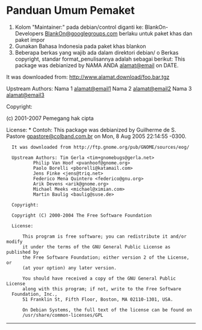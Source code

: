 # Panduan Umum Pemaket
   1. Kolom "Maintainer:" pada debian/control diganti ke: BlankOn-Developers
      <BlankOn@googlegroups.com> berlaku untuk paket khas dan paket impor
   2. Gunakan Bahasa Indonesia pada paket khas blankon
   3. Beberapa berkas yang wajib ada dalam direktori debian/
          o Berkas copyright, standar ​format_penulisannya adalah sebagai
            berikut:
This package was debianized by NAMA ANDA <alamat@email> on
DATE.

It was downloaded from: http://www.alamat.download/foo.bar.tgz

Upstream Authors:
	Nama 1 <alamat@email1>
	Nama 2 <alamat@email2>
	Nama 3 <alamat@email3>

Copyright:

(c) 2001-2007 Pemegang hak cipta

License:
<Ganti dengan isi lisensi yang dipergunakan aplikasi tersebut>
    * Contoh:
      This package was debianized by Guilherme de S. Pastore
      <gpastore@colband.com.br> on
      Mon, 8 Aug 2005 22:14:55 -0300.

      It was downloaded from http://ftp.gnome.org/pub/GNOME/sources/eog/

      Upstream Authors: Tim Gerla <tim+gnomebugs@gerla.net>
      		  Philip Van Hoof <pvanhoof@gnome.org>
      		  Paolo Borelli <pborelli@katamail.com>
      		  Jens Finke <jens@triq.net>
      		  Federico Mena Quintero <federico@gnu.org>
      		  Arik Devens <arik@gnome.org>
      		  Michael Meeks <michael@ximian.com>
      		  Martin Baulig <baulig@suse.de>

      Copyright:

      Copyright (C) 2000-2004 The Free Software Foundation

      License:

          This program is free software; you can redistribute it and/or modify
          it under the terms of the GNU General Public License as published by
          the Free Software Foundation; either version 2 of the License, or
          (at your option) any later version.

          You should have received a copy of the GNU General Public License
          along with this program; if not, write to the Free Software
      Foundation, Inc.,
          51 Franklin St, Fifth Floor, Boston, MA 02110-1301, USA.

          On Debian Systems, the full text of the license can be found on
          /usr/share/common-licenses/GPL




---
 



